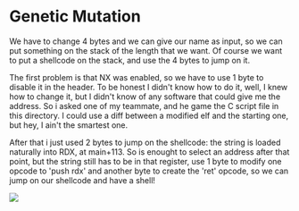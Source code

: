 # Genetic Mutation

We have to change 4 bytes and we can give our name as input, so we can put something on the stack of the length that we want.
Of course we want to put a shellcode on the stack, and use the 4 bytes to jump on it.

The first problem is that NX was enabled, so we have to use 1 byte to disable it in the header.
To be honest I didn't know how to do it, well, I knew how to change it, but I didn't know of any software that could give me the address. So i asked one of my teammate, and he game the C script file in this directory. I could use a diff between a modified elf and the starting one, but hey, I ain't the smartest one.


After that i just used 2 bytes to jump on the shellcode: the string is loaded naturally into RDX, at main+113.
So is enought to select an address after that point, but the string still has to be in that register, use 1 byte to modify one opcode to 'push rdx' and another byte to create the 'ret' opcode, so we can jump on our shellcode and have a shell!

![](./bytes.jpg)

